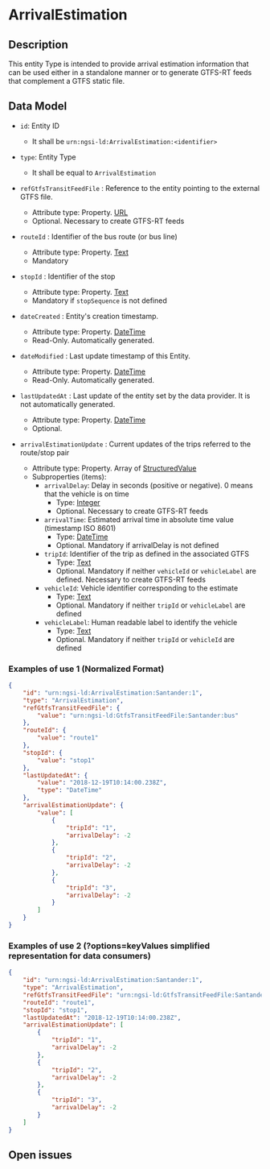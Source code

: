 # ArrivalEstimation

## Description

This entity Type is intended to provide arrival estimation information that can
be used either in a standalone manner or to generate GTFS-RT feeds that
complement a GTFS static file.

## Data Model

-   `id`: Entity ID

    -   It shall be `urn:ngsi-ld:ArrivalEstimation:<identifier>`

-   `type`: Entity Type

    -   It shall be equal to `ArrivalEstimation`

-   `refGtfsTransitFeedFile` : Reference to the entity pointing to the external
    GTFS file.

    -   Attribute type: Property. [URL](https://schema.org/URL)
    -   Optional. Necessary to create GTFS-RT feeds

-   `routeId` : Identifier of the bus route (or bus line)

    -   Attribute type: Property. [Text](https://schema.org/Text)
    -   Mandatory

-   `stopId` : Identifier of the stop

    -   Attribute type: Property. [Text](https://schema.org/Text)
    -   Mandatory if `stopSequence` is not defined

-   `dateCreated` : Entity's creation timestamp.

    -   Attribute type: Property. [DateTime](https://schema.org/DateTime)
    -   Read-Only. Automatically generated.

-   `dateModified` : Last update timestamp of this Entity.

    -   Attribute type: Property. [DateTime](https://schema.org/DateTime)
    -   Read-Only. Automatically generated.

-   `lastUpdatedAt` : Last update of the entity set by the data provider. It is
    not automatically generated.

    -   Attribute type: Property. [DateTime](https://schema.org/DateTime)
    -   Optional.

-   `arrivalEstimationUpdate` : Current updates of the trips referred to the
    route/stop pair
    -   Attribute type: Property. Array of
        [StructuredValue](https://schema.org/StructuredValue)
    -   Subproperties (items):
        -   `arrivalDelay`: Delay in seconds (positive or negative). 0 means
            that the vehicle is on time
            -   Type: [Integer](https://schema.org/Integer)
            -   Optional. Necessary to create GTFS-RT feeds
        -   `arrivalTime`: Estimated arrival time in absolute time value
            (timestamp ISO 8601)
            -   Type: [DateTime](https://schema.org/DateTime)
            -   Optional. Mandatory if arrivalDelay is not defined
        -   `tripId`: Identifier of the trip as defined in the associated GTFS
            -   Type: [Text](https://schema.org/Text)
            -   Optional. Mandatory if neither `vehicleId` or `vehicleLabel` are defined. Necessary to create GTFS-RT feeds
        -   `vehicleId`: Vehicle identifier corresponding to the estimate
            -   Type: [Text](https://schema.org/Text)
            -   Optional. Mandatory if neither `tripId` or `vehicleLabel` are defined
        -   `vehicleLabel`: Human readable label to identify the vehicle
            -   Type: [Text](https://schema.org/Text)
            -   Optional. Mandatory if neither `tripId` or `vehicleId` are defined


### Examples of use 1 (Normalized Format)

```json
{
    "id": "urn:ngsi-ld:ArrivalEstimation:Santander:1",
    "type": "ArrivalEstimation",
    "refGtfsTransitFeedFile": {
        "value": "urn:ngsi-ld:GtfsTransitFeedFile:Santander:bus"
    },
    "routeId": {
        "value": "route1"
    },
    "stopId": {
        "value": "stop1"
    },
    "lastUpdatedAt": {
        "value": "2018-12-19T10:14:00.238Z",
        "type": "DateTime"
    },
    "arrivalEstimationUpdate": {
        "value": [
            {
                "tripId": "1",
                "arrivalDelay": -2
            },
            {
                "tripId": "2",
                "arrivalDelay": -2
            },
            {
                "tripId": "3",
                "arrivalDelay": -2
            }
        ]
    }
}
```

### Examples of use 2 (?options=keyValues simplified representation for data consumers)

```json
{
    "id": "urn:ngsi-ld:ArrivalEstimation:Santander:1",
    "type": "ArrivalEstimation",
    "refGtfsTransitFeedFile": "urn:ngsi-ld:GtfsTransitFeedFile:Santander:bus",
    "routeId": "route1",
    "stopId": "stop1",
    "lastUpdatedAt": "2018-12-19T10:14:00.238Z",
    "arrivalEstimationUpdate": [
        {
            "tripId": "1",
            "arrivalDelay": -2
        },
        {
            "tripId": "2",
            "arrivalDelay": -2
        },
        {
            "tripId": "3",
            "arrivalDelay": -2
        }
    ]
}
```

## Open issues
